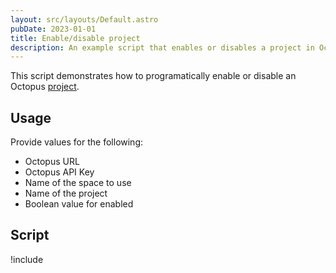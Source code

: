 ```yaml
---
layout: src/layouts/Default.astro
pubDate: 2023-01-01
title: Enable/disable project
description: An example script that enables or disables a project in Octopus.
---
```


This script demonstrates how to programatically enable or disable an Octopus [project](/docs/projects/).

## Usage

Provide values for the following:

- Octopus URL
- Octopus API Key
- Name of the space to use
- Name of the project
- Boolean value for enabled

## Script

!include <enable-disable-project-scripts>